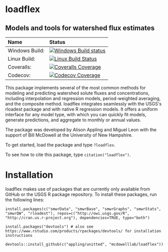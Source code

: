 # loadflex
## Models and tools for watershed flux estimates

| Name       | Status           |  
| :------------ |:-------------|  
| Windows Build: | [![Windows Build status](https://ci.appveyor.com/api/projects/status/8cjo5urmkv5sjd7v?svg=true)](https://ci.appveyor.com/project/appling/loadflex) |
| Linux Build: | [![Linux Build Status](https://travis-ci.org/McDowellLab/loadflex.svg)](https://travis-ci.org/McDowellLab/loadflex)  |
| Coveralls: | [![Coveralls Coverage](https://coveralls.io/repos/McDowellLab/loadflex/badge.svg?branch=master)](https://coveralls.io/r/McDowellLab/loadflex?branch=master) |
| Codecov: | [![Codecov Coverage](https://img.shields.io/codecov/c/github/mcdowelllab/loadflex.svg)](https://codecov.io/github/mcdowelllab/loadflex) |


This package implements several of the most common methods for 
modeling and predicting watershed solute fluxes and concentrations, including
interpolation and regression models, period-weighted averaging, and the
composite method. loadflex integrates seamlessly with the USGS's rloadest 
package and with native R regression models. It offers a uniform interface
for any model type, with which you can quickly fit models, generate
predictions, and aggregate to monthly or annual values.

The package was developed by Alison Appling and Miguel Leon with the support 
of Bill McDowell at the University of New Hampshire.

To get started, load the package and type `?loadflex`.

To see how to cite this package, type `citation("loadflex")`.


# Installation

loadflex makes use of packages that are currently only available from 
GitHub or the USGS R package repository. To install these packages, 
run the following lines:

```{r}
install.packages(c("smwrData", "smwrBase", "smwrGraphs", "smwrStats", 
"smwrQW", "rloadest"), repos=c("http://owi.usgs.gov/R", 
"http://cran.us.r-project.org"), dependencies=TRUE, type="both")

install.packages("devtools") # also see https://www.rstudio.com/products/rpackages/devtools/ for installation instructions

devtools::install_github(c("appling/unitted", "mcdowelllab/loadflex"))
```
